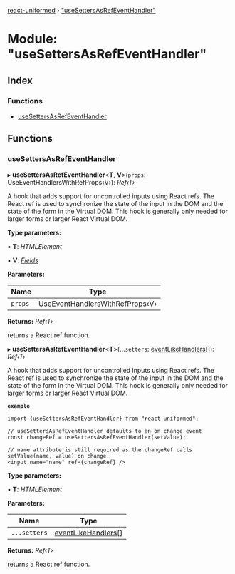 [react-uniformed](../README.md) › ["useSettersAsRefEventHandler"](_usesettersasrefeventhandler_.md)

# Module: "useSettersAsRefEventHandler"

## Index

### Functions

* [useSettersAsRefEventHandler](_usesettersasrefeventhandler_.md#usesettersasrefeventhandler)

## Functions

###  useSettersAsRefEventHandler

▸ **useSettersAsRefEventHandler**<**T**, **V**>(`props`: UseEventHandlersWithRefProps‹V›): *Ref‹T›*

A hook that adds support for uncontrolled inputs using
React refs. The React ref is used to synchronize the state of the input in the DOM
and the state of the form in the Virtual DOM.
This hook is generally only needed for larger forms or larger React Virtual DOM.

**Type parameters:**

▪ **T**: *HTMLElement*

▪ **V**: *[Fields](_usefields_.md#fields)*

**Parameters:**

Name | Type |
------ | ------ |
`props` | UseEventHandlersWithRefProps‹V› |

**Returns:** *Ref‹T›*

returns a React ref function.

▸ **useSettersAsRefEventHandler**<**T**>(...`setters`: [eventLikeHandlers](_usehandlers_.md#eventlikehandlers)[]): *Ref‹T›*

A hook that adds support for uncontrolled inputs using
React refs. The React ref is used to synchronize the state of the input in the DOM
and the state of the form in the Virtual DOM.
This hook is generally only needed for larger forms or larger React Virtual DOM.

**`example`** 
```
import {useSettersAsRefEventHandler} from "react-uniformed";

// useSettersAsRefEventHandler defaults to an on change event
const changeRef = useSettersAsRefEventHandler(setValue);

// name attribute is still required as the changeRef calls setValue(name, value) on change
<input name="name" ref={changeRef} />
```

**Type parameters:**

▪ **T**: *HTMLElement*

**Parameters:**

Name | Type |
------ | ------ |
`...setters` | [eventLikeHandlers](_usehandlers_.md#eventlikehandlers)[] |

**Returns:** *Ref‹T›*

returns a React ref function.
